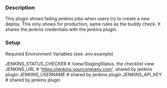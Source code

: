 ### Description

This plugin shows failing jenkins jobs when users try to create a new deploy. This only shows for production, same rules as the buddy check. It shares the jenkins credentials with the jenkins plugin.

### Setup

Required Environment Variables (see .env.example)

JENKINS_STATUS_CHECKER # /view/StagingStatus, the checklist view
JENKINS_URL            # 'https://jenkins.yourcompany.com', shared by jenkins plugin
JENKINS_USERNAME	   # shared by jenkins plugin
JENKINS_API_KEY		   # shared by jenkins plugin
